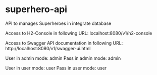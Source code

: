 # superhero-api
API to manages Superheroes in integrate database

Access to H2-Console in following URL:
localhost:8080/v1/h2-console

Access to Swagger API documentation in following URL:
http://localhost:8080/v1/swagger-ui.html

User in admin mode: admin
Pass in admin mode: admin

User in user mode: user
Pass in user mode: user
